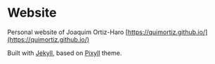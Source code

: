 

# Website

Personal website of Joaquim Ortiz-Haro
[https://quimortiz.github.io/](https://quimortiz.github.io/)

Built with [Jekyll](https://jekyllrb.com/), based on [Pixyll](https://github.com/johno/pixyll) theme.


